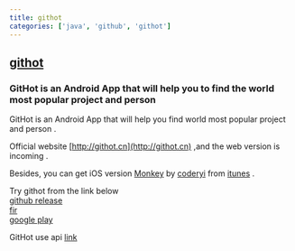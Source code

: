 ```yaml
---
title: githot
categories: ['java', 'github', 'githot']
---
```

## [githot](https://github.com/andyiac/githot)

###  GitHot is an Android App that will help you to find the world most popular project  and person


GitHot is an Android App that will help you find world most popular project and person .


Official website [http://githot.cn](http://githot.cn) ,and the web version is incoming .


Besides, you can get iOS version [Monkey](https://github.com/coderyi/Monkey) by [coderyi](https://github.com/coderyi) from [itunes](https://itunes.apple.com/cn/app/monkey-for-github/id1003765407) .


Try githot from the link below   
[github release](https://github.com/andyiac/githot/releases/download/v1.0.6/githot_v1.0.6.apk)  
[fir](http://fir.im/githot)  
[google play](https://play.google.com/store/apps/details?id=com.knight.arch)  


GitHot use api [link](https://github.com/andyiac/githot/blob/master/docs/GitHotAPI.md)
